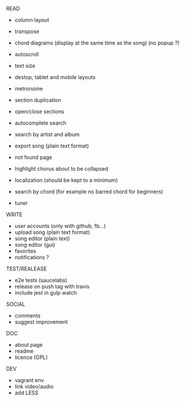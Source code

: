 READ
- column layout
- transpose
- chord diagrams (display at the same time as the song) (no popup ?)
- autoscroll
- text size
- destop, tablet and mobile layouts
- metronome
- section duplication
- open/close sections

- autocomplete search
- search by artist and album
- export song (plain text format)
- not found page
- highlight chorus about to be collapsed

- localization (should be kept to a minimum)
- search by chord (for example no barred chord for beginners)
- tuner

WRITE
- user accounts (only with github, fb...)
- upload song (plain text format)
- song editor (plain text)
- song editor (gui)
- favorites
- notifications ?

TEST/REALEASE
- e2e tests (saucelabs)
- release on push tag with travis
- include jest in gulp watch

SOCIAL
- comments
- suggest improvement

DOC
- about page
- readme
- licence (GPL)

DEV
- vagrant env
- link video/audio
- add LESS
